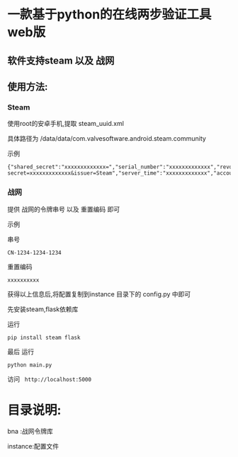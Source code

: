 # 一款基于python的在线两步验证工具web版
## 软件支持steam 以及 战网

## 使用方法:

### Steam  

使用root的安卓手机,提取 steam_uuid.xml

具体路径为 /data/data/com.valvesoftware.android.steam.community

示例

```
{"shared_secret":"xxxxxxxxxxxxx=","serial_number":"xxxxxxxxxxxxx","revocation_code":"xxxxxxxxxxxxx","uri":"otpauth:\/\/totp\/Steam:xxxxxxxxxxxxx?secret=xxxxxxxxxxxxx&issuer=Steam","server_time":"xxxxxxxxxxxxx","account_name":"xxxxxxxxxxxxx","token_gid":"xxxxxxxxxxxxx","identity_secret":"xxxxxxxxxxxxx+xxxxxxxxxxxxx=","secret_1":"xxxxxxxxxxxxx","status":null,"steamguard_scheme":2,"steamid":"xxxxxxxxxxxxx"}
```



### 战网

提供 战网的令牌串号  以及 重置编码 即可

示例

串号

```
CN-1234-1234-1234
```

重置编码

```
xxxxxxxxxx
```



获得以上信息后,将配置复制到instance 目录下的 config.py 中即可

先安装steam,flask依赖库

运行

```
pip install steam flask
```



最后 运行 

```
python main.py 
```



访问 ` http://localhost:5000`



# 目录说明:



bna :战网令牌库

instance:配置文件

